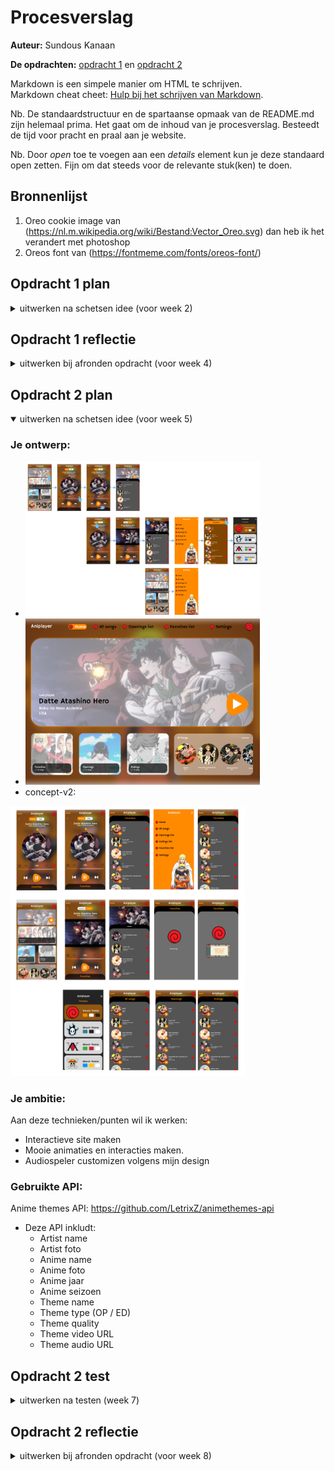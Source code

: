 # Procesverslag
**Auteur:** Sundous Kanaan

**De opdrachten:** [opdracht 1](opdracht1/index.html) en [opdracht 2](opdracht2/index.html)


Markdown is een simpele manier om HTML te schrijven.  
Markdown cheat cheet: [Hulp bij het schrijven van Markdown](https://github.com/adam-p/markdown-here/wiki/Markdown-Cheatsheet).

Nb. De standaardstructuur en de spartaanse opmaak van de README.md zijn helemaal prima. Het gaat om de inhoud van je procesverslag. Besteedt de tijd voor pracht en praal aan je website.

Nb. Door *open* toe te voegen aan een *details* element kun je deze standaard open zetten. Fijn om dat steeds voor de relevante stuk(ken) te doen.



## Bronnenlijst
  1. Oreo cookie image van (https://nl.m.wikipedia.org/wiki/Bestand:Vector_Oreo.svg) dan heb ik het verandert met photoshop
  2. Oreos font van (https://fontmeme.com/fonts/oreos-font/)



## Opdracht 1 plan

<details>
  <summary>uitwerken na schetsen idee (voor week 2)</summary>


  ### Je storyboard:
  <img src="readme-images/storyboard.jpg" width="375px" alt="storyboard voor opdracht 1">


  ### Je ambitie: 
  Aan deze technieken/punten wil ik werken:
  - Maak een ingewikkeld animatie
  - Golf animatie
  - Border voor de hele woord
 
</details>



## Opdracht 1 reflectie

<details>
  <summary>uitwerken bij afronden opdracht (voor week 4)</summary>


  ### Je uitkomst - karakteristiek screenshot(s):
  <img src="readme-images/opdracht-1.png" width="375px" alt="uitkomst opdracht 1">


  ### Dit ging goed/Heb ik geleerd: 
  Ik heb geleerd, hoe ik ingewikkelde animaties in verschillende tijden kan aanpassen om mijn idee te maken.

  <img src="readme-images/opdracht1-goed-1.png" width="375px" alt="top">

  Ik heb ook geleerd hoe kan ik twee borders kan maken voor mijn tekst
  <img src="readme-images/opdracht1-goed-2.png" width="375px" alt="top">

  Ik heb ook geleerd hoe kan ik iets zoals een golf kan maken via ::after met animatie. Het eindresultaat was geen professionele golf, maar het diende zijn doel en ik zie het als melk in een kopjeز
  <img src="readme-images/opdracht1-goed-3.png" width="375px" alt="top">


  ### Dit was lastig/Is niet gelukt:
  Mijn merk font is oreos font en het gratis versie is lelijk met dikke border en transparant letters. Na verschillende experimenten, zoals het invullen van letters, het toevoegen van een tweede border, besloot ik een ander lettertype te kiezen dat zoveel mogelijk geschikt zou zijn voor het merk.

  <img src="readme-images/opdracht1-lastig-1.png" width="375px" alt="bummer">
</details>



## Opdracht 2 plan

<details open>
  <summary>uitwerken na schetsen idee (voor week 5)</summary>


  ### Je ontwerp:

  - <img src="/readme-images/mobiel.jpg" width="375px" alt="ontwerp opdracht 2 mobiel flow">
  - <img src="/readme-images/Desktop.png" width="375px" alt="ontwerp opdracht 2 desktop versie">
  - concept-v2:
  <img src="/readme-images/concept-v2.png" width="375px" alt="ontwerp opdracht 2 desktop versie 2">



  ### Je ambitie: 
  Aan deze technieken/punten wil ik werken:
  - Interactieve site maken
  - Mooie animaties en interacties maken.
  - Audiospeler customizen volgens mijn design
  
  ### Gebruikte API:
  Anime themes API: https://github.com/LetrixZ/animethemes-api
  - Deze API inkludt:
    - Artist name
    - Artist foto
    - Anime name
    - Anime foto
    - Anime jaar
    - Anime seizoen
    - Theme name
    - Theme type (OP / ED)
    - Theme quality
    - Theme video URL
    - Theme audio URL
  
  
</details>



## Opdracht 2 test

<details>
  <summary>uitwerken na testen (week 7)</summary>

  Neem minimaal 5 bevindingen op:



  ### Bevinding 1:
  Omschrijving van wat er nog niet orde was (tekst en afbeeding(en)).

  #### oplossing:
  Beschrijving hoe je het hebt hebt opgelost of als het niet gelukt is hoe je het zou oplossen (tekst en afbeeding(en)).



  ### Bevinding 2:
  Omschrijving van wat er nog niet orde was (tekst en afbeeding(en)).

  #### oplossing:
  Beschrijving hoe je het hebt hebt opgelost of als het niet gelukt is hoe je het zou oplossen (tekst en afbeeding(en)).



  ### Bevinding 3:
  ...
</details>



## Opdracht 2 reflectie

<details>
  <summary>uitwerken bij afronden opdracht (voor week 8)</summary>

  ### Je uitkomst - karakteristiek screenshot(s):
  <img src="readme-images/dummy-plaatje.svg" width="375px" alt="uitkomst opdracht 2">


  ### Dit ging goed/Heb ik geleerd: 
  Korte omschrijving met plaatje(s)

  <img src="readme-images/dummy-plaatje.svg" width="375px" alt="top">


  ### Dit was lastig/Is niet gelukt:
  Korte omschrijving met plaatje(s)

  <img src="readme-images/dummy-plaatje.svg" width="375px" alt="bummer">
</details>

